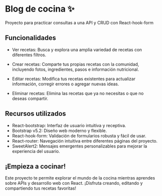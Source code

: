 # Blog de cocina ✨
Proyecto para practicar consultas a una API y CRUD con React-hook-form

## Funcionalidades
* Ver recetas: Busca y explora una amplia variedad de recetas con diferentes filtros.

* Crear recetas: Comparte tus propias recetas con la comunidad, incluyendo fotos, ingredientes, pasos e información nutricional.

* Editar recetas: Modifica tus recetas existentes para actualizar información, corregir errores o agregar nuevas ideas.

* Eliminar recetas: Elimina las recetas que ya no necesitas o que no deseas compartir.

## Recursos utilizados ️
- React-bootstrap: Interfaz de usuario intuitiva y receptiva.
- Bootstrap v5.2: Diseño web moderno y flexible.
- React-hook-form: Validación de formularios robusta y fácil de usar.
- React-router: Navegación intuitiva entre diferentes páginas del proyecto.
- SweetAlert2: Mensajes emergentes personalizables para mejorar la experiencia del usuario.

## ¡Empieza a cocinar! ‍‍
Este proyecto te permite explorar el mundo de la cocina mientras aprendes sobre APIs y desarrollo web con React. ¡Disfruta creando, editando y compartiendo tus recetas favoritas!